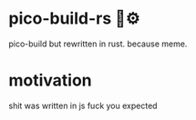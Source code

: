 # pico-build-rs 🦀⚙
pico-build but rewritten in rust. because meme.

# motivation
shit was written in js fuck you expected
